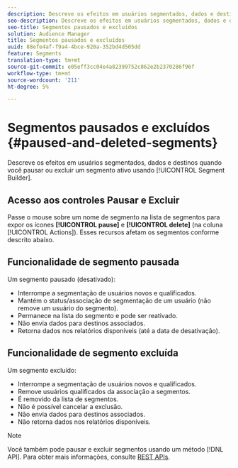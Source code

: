 ```yaml
---
description: Descreve os efeitos em usuários segmentados, dados e destinos quando você pausar ou excluir um segmento ativo usando o Construtor de segmentos.
seo-description: Descreve os efeitos em usuários segmentados, dados e destinos quando você pausar ou excluir um segmento ativo usando o Construtor de segmentos.
seo-title: Segmentos pausados e excluídos
solution: Audience Manager
title: Segmentos pausados e excluídos
uuid: 88efe4af-f9a4-4bce-920a-352bd4d505dd
feature: Segments
translation-type: tm+mt
source-git-commit: e05eff3cc04e4a82399752c862e2b2370286f96f
workflow-type: tm+mt
source-wordcount: '211'
ht-degree: 5%

---
```



# Segmentos pausados e excluídos {#paused-and-deleted-segments}

Descreve os efeitos em usuários segmentados, dados e destinos quando você pausar ou excluir um segmento ativo usando [!UICONTROL Segment Builder].

## Acesso aos controles Pausar e Excluir

Passe o mouse sobre um nome de segmento na lista de segmentos para expor os ícones **[!UICONTROL pause]** e **[!UICONTROL delete]** (na coluna [!UICONTROL Actions]). Esses recursos afetam os segmentos conforme descrito abaixo.

## Funcionalidade de segmento pausada

Um segmento pausado (desativado):

* Interrompe a segmentação de usuários novos e qualificados.
* Mantém o status/associação de segmentação de um usuário (não remove um usuário do segmento).
* Permanece na lista do segmento e pode ser reativado.
* Não envia dados para destinos associados.
* Retorna dados nos relatórios disponíveis (até a data de desativação).

## Funcionalidade de segmento excluída

Um segmento excluído:

* Interrompe a segmentação de usuários novos e qualificados.
* Remove usuários qualificados da associação a segmentos.
* É removido da lista de segmentos.
* Não é possível cancelar a exclusão.
* Não envia dados para destinos associados.
* Não retorna dados nos relatórios disponíveis.

>[!NOTE]
>
>Você também pode pausar e excluir segmentos usando um método [!DNL API]. Para obter mais informações, consulte [REST APIs](../../api/rest-api-main/rest-api-main.md).
